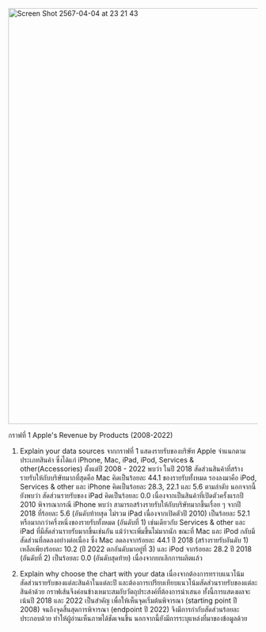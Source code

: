 <img width="840" alt="Screen Shot 2567-04-04 at 23 21 43" src="https://github.com/Anonsuksak/DADS5001_tool/assets/148941448/c0a1f7a2-61b0-430c-90a1-0fddecf06bf3">

กราฟที่ 1 Apple's Revenue by Products (2008-2022)

1) Explain your data sources
     จากกราฟที่ 1 แสดงรายรับของบริษัท Apple จำแนกตามประเภทสินค้า ซึ่งได้แก่ iPhone, Mac, iPad, iPod, Services & other(Accessories) ตั้งแต่ปี 2008 - 2022 พบว่า ในปี 2018 สัดส่วนสินค้าที่สร้างรายรับให้กับบริษัทมากที่สุดคือ Mac คิดเป็นร้อยละ 44.1 ของรายรับทั้งหมด รองลงมาคือ iPod, Services & other และ iPhone คิดเป็นร้อยละ 28.3, 22.1 และ 5.6 ตามลำดับ นอกจากนี้ยังพบว่า สัดส่วนรายรับของ iPad คิดเป็นร้อยละ 0.0 เนื่องจากเป็นสินค้าที่เปิดตัวครั้งแรกปี 2010
     พิจารณากรณี iPhone พบว่า สามารถสร้างรายรับให้กับบริษัทมากขึ้นเรื่อย ๆ จากปี 2018 ที่ร้อยละ 5.6 (อันดับท้ายสุด ไม่รวม iPad เนื่องจากเปิดตัวปี 2010) เป็นร้อยละ 52.1 หรือมากกว่าครึ่งหนึ่งของรายรับทั้งหมด (อันดับที่ 1) เช่นเดียวกับ Services & other และ iPad ที่มีสัดส่วนรายรับมากขึ้นเช่นกัน แม้ว่าจะเพิ่มขึ้นไม่มากนัก ขณะที่ Mac และ iPod กลับมีสัดส่วนที่ลดลงอย่างต่อเนื่อง ซึ่ง Mac ลดลงจากร้อยละ 44.1 ปี 2018 (สร้างรายรับอันดับ 1) เหลือเพียงร้อยละ 10.2 (ปี 2022 ตกอันดับมาอยู่ที่ 3) และ iPod จากร้อยละ 28.2 ปี 2018 (อันดับที่ 2) เป็นร้อยละ 0.0 (อันดับสุดท้าย) เนื่องจากยกเลิกการผลิตแล้ว


2) Explain why choose the chart with your data
     เนื่องจากต้องการทราบแนวโน้มสัดส่วนรายรับของแต่ละสินค้าในแต่ละปี และต้องการเปรียบเทียบแนวโน้มสัดส่วนรายรับของแต่ละสินค้าด้วย กราฟเส้นจึงค่อนข้างเหมาะสมกับวัตถุประสงค์ที่ต้องการนำเสนอ ทั้งนี้การแสดงผลจะเน้นปี 2018 และ 2022 เป็นสำคัญ เพื่อให้เห็นจุดเริ่มต้นพิจารณา (starting point ปี 2008) จนถึงจุดสิ้นสุดการพิจารณา (endpoint ปี 2022) จึงมีการกำกับสัดส่วนร้อยละประกอบด้วย ทำให้ผู้อ่านเห็นภาพได้ชัดเจนขึ้น นอกจากนี้ยังมีการระบุแหล่งที่มาของข้อมูลด้วย

